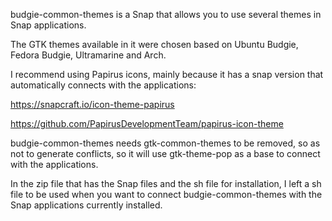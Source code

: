 budgie-common-themes is a Snap that allows you to use several themes in Snap applications.

The GTK themes available in it were chosen based on Ubuntu Budgie, Fedora Budgie, Ultramarine and Arch.

I recommend using Papirus icons, mainly because it has a snap version that automatically connects with the applications:

https://snapcraft.io/icon-theme-papirus

https://github.com/PapirusDevelopmentTeam/papirus-icon-theme

budgie-common-themes needs gtk-common-themes to be removed, so as not to generate conflicts, so it will use gtk-theme-pop as a base to connect with the applications.

In the zip file that has the Snap files and the sh file for installation, I left a sh file to be used when you want to connect budgie-common-themes with the Snap applications currently installed.
